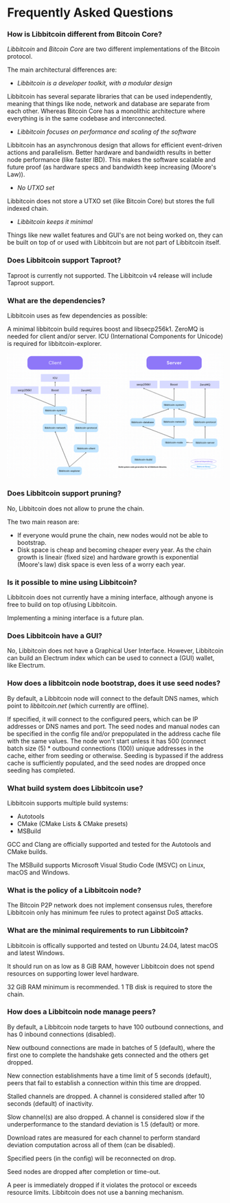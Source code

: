 # Frequently Asked Questions

### How is Libbitcoin different from Bitcoin Core?

_Libbitcoin_ and _Bitcoin Core_ are two different implementations of the Bitcoin protocol.

The main architectural differences are:

- *Libbitcoin is a developer toolkit, with a modular design*

Libbitcoin has several separate libraries that can be used independently, meaning that things like node, network and database are separate from each other.
Whereas Bitcoin Core has a monolithic architecture where everything is in the same codebase and interconnected.

- *Libbitcoin focuses on performance and scaling of the software*

Libbitcoin has an asynchronous design that allows for efficient event-driven actions and parallelism. 
Better hardware and bandwidth results in better node performance (like faster IBD). 
This makes the software scalable and future proof (as hardware specs and bandwidth keep increasing (Moore's Law)).

- *No UTXO set*

Libbitcoin does not store a UTXO set (like Bitcoin Core) but stores the full indexed chain.

- *Libbitcoin keeps it minimal*

Things like new wallet features and GUI's are not being worked on, they can be built on top of or used with Libbitcoin but are not part of Libbitcoin itself.

### Does Libbitcoin support Taproot?

Taproot is currently not supported.
The Libbitcoin v4 release will include Taproot support.

### What are the dependencies?

Libbitcoin uses as few dependencies as possible:

A minimal libbitcoin build requires boost and libsecp256k1. 
ZeroMQ is needed for client and/or server.
ICU (International Components for Unicode) is required for libbitcoin-explorer.

![](/assets/dependenciesgraph.png)

### Does Libbitcoin support pruning?

No, Libbitcoin does not allow to prune the chain.

The two main reason are:

- If everyone would prune the chain, new nodes would not be able to bootstrap.
- Disk space is cheap and becoming cheaper every year. As the chain growth is lineair (fixed size) and hardware growth is exponential (Moore's law) disk space is even less of a worry each year.

### Is it possible to mine using Libbitcoin?

Libbitcoin does not currently have a mining interface, although anyone is free to build on top of/using Libbitcoin.

Implementing a mining interface is a future plan.

### Does Libbitcoin have a GUI?

No, Libbitcoin does not have a Graphical User Interface.
However, Libbitcoin can build an Electrum index which can be used to connect a (GUI) wallet, like Electrum.

### How does a libbitcoin node bootstrap, does it use seed nodes?

By default, a Libbitcoin node will connect to the default DNS names, which point to _libbitcoin.net_ (which currently are offline).

If specified, it will connect to the configured peers, which can be IP addresses or DNS names and port.
The seed nodes and manual nodes can be specified in the config file and/or prepopulated in the address cache file with the same values.
The node won't start unless it has 500 (connect batch size (5) * outbound connections (100)) unique addresses in the cache, either from seeding or otherwise.
Seeding is bypassed if the address cache is sufficiently populated, and the seed nodes are dropped once seeding has completed.

### What build system does Libbitcoin use?

Libbitcoin supports multiple build systems:

- Autotools
- CMake (CMake Lists & CMake presets)
- MSBuild

GCC and Clang are officially supported and tested for the Autotools and CMake builds.

The MSBuild supports Microsoft Visual Studio Code (MSVC) on Linux, macOS and Windows.

### What is the policy of a Libbitcoin node?

The Bitcoin P2P network does not implement consensus rules, therefore Libbitcoin only has minimum fee rules to protect against DoS attacks.

### What are the minimal requirements to run Libbitcoin?

Libbitcoin is offically supported and tested on Ubuntu 24.04, latest macOS and latest Windows.

It should run on as low as 8 GiB RAM, however Libbitcoin does not spend resources on supporting lower level hardware.

32 GiB RAM minimum is recommended.
1 TB disk is required to store the chain.

### How does a Libbitcoin node manage peers?

By default, a Libbitcoin node targets to have 100 outbound connections, and has 0 inbound connections (disabled).

New outbound connections are made in batches of 5 (default), where the first one to complete the handshake gets connected and the others get dropped.

New connection establishments have a time limit of 5 seconds (default), peers that fail to establish a connection within this time are dropped.

Stalled channels are dropped. A channel is considered stalled after 10 seconds (default) of inactivity.

Slow channel(s) are also dropped. A channel is considered slow if the underperformance to the standard deviation is 1.5 (default) or more.

Download rates are measured for each channel to perform standard deviation computation across all of them (can be disabled).

Specified peers (in the config) will be reconnected on drop.

Seed nodes are dropped after completion or time-out.

A peer is immediately dropped if it violates the protocol or exceeds resource limits. Libbitcoin does not use a banning mechanism.
